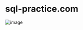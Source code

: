 # sql-practice.com

![image](https://github.com/shobharam12345/sql-practice.com/assets/161594556/844d6c7b-0b40-4ef0-8a44-beb451a086f5)
